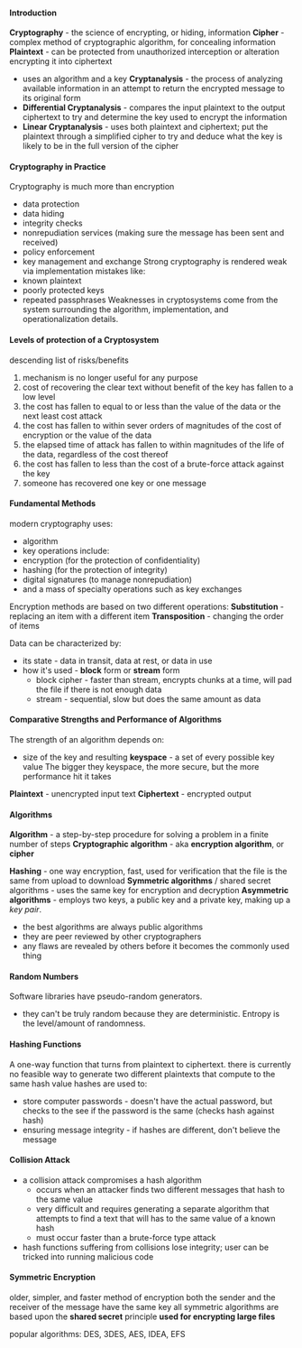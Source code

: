 #### Introduction
**Cryptography** - the science of encrypting, or hiding, information
**Cipher** - complex method of cryptographic algorithm, for concealing information
**Plaintext** - can be protected from unauthorized interception or alteration encrypting it into ciphertext
- uses an algorithm and a key
**Cryptanalysis** - the process of analyzing available information in an attempt to return the encrypted message to its original form
- **Differential Cryptanalysis** - compares the input plaintext to the output ciphertext to try and determine the key used to encrypt the information
- **Linear Cryptanalysis** - uses both plaintext and ciphertext; put the plaintext through a simplified cipher to try and deduce what the key is likely to be in the full version of the cipher
#### Cryptography in Practice
Cryptography is much more than encryption
- data protection
- data hiding
- integrity checks
- nonrepudiation services (making sure the message has been sent and received)
- policy enforcement
- key management and exchange
Strong cryptography is rendered weak via implementation mistakes like:
- known plaintext
- poorly protected keys
- repeated passphrases
Weaknesses in cryptosystems come from the system surrounding the algorithm, implementation, and operationalization details.
#### Levels of protection of a Cryptosystem
descending list of risks/benefits
1. mechanism is no longer useful for any purpose
2. cost of recovering the clear text without benefit of the key has fallen to a low level
3. the cost has fallen to equal to or less than the value of the data or the next least cost attack
4. the cost has fallen to within sever orders of magnitudes of the cost of encryption or the value of the data
5. the elapsed time of attack has fallen to within magnitudes of the life of the data, regardless of the cost thereof
6. the cost has fallen to less than the cost of a brute-force attack against the key
7. someone has recovered one key or one message

#### Fundamental Methods
modern cryptography uses:
- algorithm
- key
operations include:
- encryption (for the protection of confidentiality)
- hashing (for the protection of integrity)
- digital signatures (to manage nonrepudiation)
- and a mass of specialty operations such as key exchanges

Encryption methods are based on two different operations:
**Substitution** - replacing an item with a different item
**Transposition** - changing the order of items

Data can be characterized by:
- its state - data in transit, data at rest, or data in use
- how it's used - **block** form or **stream** form
	- block cipher - faster than stream, encrypts chunks at a time, will pad the file if there is not enough data
	- stream - sequential, slow but does the same amount as data

#### Comparative Strengths and Performance of Algorithms
The strength of an algorithm depends on:
- size of the key and resulting **keyspace** - a set of every possible key value
The bigger they keyspace, the more secure, but the more performance hit it takes

**Plaintext** - unencrypted input text
**Ciphertext** - encrypted output

#### Algorithms
**Algorithm** - a step-by-step procedure for solving a problem in a finite number of steps
**Cryptographic algorithm** - aka **encryption algorithm**, or **cipher**

**Hashing** - one way encryption, fast, used for verification that the file is the same from upload to download
**Symmetric algorithms** / shared secret algorithms - uses the same key for encryption and decryption
**Asymmetric algorithms** - employs two keys, a public key and a private key, making up a *key pair*.
- the best algorithms are always public algorithms
- they are peer reviewed by other cryptographers
- any flaws are revealed by others before it becomes the commonly used thing
#### Random Numbers
Software libraries have pseudo-random generators.
- they can't be truly random because they are deterministic.
Entropy is the level/amount of randomness.
#### Hashing Functions
A one-way function that turns from plaintext to ciphertext.
there is currently no feasible way to generate two different plaintexts that compute to the same hash value
hashes are used to:
- store computer passwords - doesn't have the actual password, but checks to the see if the password is the same (checks hash against hash)
- ensuring message integrity - if hashes are different, don't believe the message
#### Collision Attack
- a collision attack compromises a hash algorithm
	- occurs when an attacker finds two different messages that hash to the same value
	- very difficult and requires generating a separate algorithm that attempts to find a text that will has to the same value of a known hash
	- must occur faster than a brute-force type attack
- hash functions suffering from collisions lose integrity; user can be tricked into running malicious code
#### Symmetric Encryption
older, simpler, and faster method of encryption
both the sender and the receiver of the message have the same key
all symmetric algorithms are based upon the **shared secret** principle
**used for encrypting large files**
 
popular algorithms: DES, 3DES, AES, IDEA, EFS